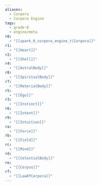 ```yaml
---
aliases:
  - Corpora
  - Corpora Engine
tags:
  - grade-0
  - engine/meta
r0:
  - "[[spark_0_corpora_engine_t|Corpora]]"
r1:
  - "[[Heart]]"
r2:
  - "[[Shell]]"
r4:
  - "[[AstralBody]]"
r8:
  - "[[SpiritualBody]]"
r7:
  - "[[MaterialBody]]"
r5:
  - "[[Ego]]"
r3:
  - "[[Instinct]]"
r6:
  - "[[Intent]]"
r9:
  - "[[Intuition]]"
ra:
  - "[[Force]]"
rb:
  - "[[Field]]"
rc:
  - "[[Mind]]"
rd:
  - "[[CelestialBody]]"
re:
  - "[[Corpus]]"
rf:
  - "[[LawOfCorpora]]"
---
```

